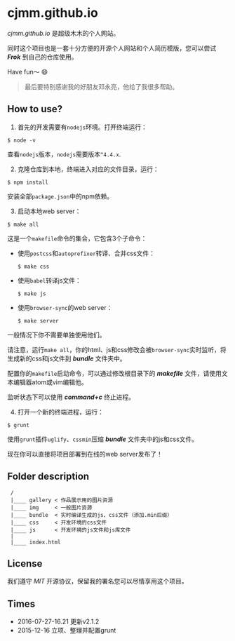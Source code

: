 # **cjmm.github.io**

_cjmm.github.io_ 是超级木木的个人网站。

同时这个项目也是一套十分方便的开源个人网站和个人简历模版，您可以尝试 _**Frok**_ 到自己的仓库使用。

Have fun～ 😄

> 最后要特别感谢我的好朋友邓永亮，他给了我很多帮助。

## How to use?

1. 首先的开发需要有`nodejs`环境。打开终端运行：

  ```
  $ node -v
  ```

  查看`nodejs`版本，`nodejs`需要版本`^4.4.x`.

2. 克隆仓库到本地，终端进入对应的文件目录，运行：

  ```
  $ npm install
  ```

  安装全部`package.json`中的npm依赖。

3. 启动本地web server：

  ```
  $ make all
  ```

  这是一个`makefile`命令的集合，它包含3个子命令：

  - 使用`postcss`和`autoprefixer`转译、合并css文件：

    ```
    $ make css
    ```

  - 使用`babel`转译js文件：

    ```
    $ make js
    ```

  - 使用`browser-sync`的web server：

    ```
    $ make server
    ```

  一般情况下你不需要单独使用他们。

  请注意，运行`make all`，你的html、js和css修改会被`browser-sync`实时监听，将生成新的css和js文件到 _**bundle**_ 文件夹中。

  配置你的`makefile`启动命令，可以通过修改根目录下的 _**makefile**_ 文件，请使用文本编辑器atom或vim编辑他。

  监听状态下可以使用 _**command+c**_ 终止进程。

4. 打开一个新的终端进程，运行：

  ```
  $ grunt
  ```

  使用`grunt`插件`uglify`、`cssmin`压缩 _**bundle**_ 文件夹中的js和css文件。

现在你可以直接将项目部署到在线的web server发布了！

## Folder description

```
 /
 |____ gallery < 作品展示用的图片资源
 |____ img     < 一般图片资源
 |____ bundle  < 实时编译生成的js、css文件（添加.min后缀）
 |____ css     < 开发环境的css文件
 |____ js      < 开发环境的js文件和js库文件
 |
 |____ index.html
```

## License

我们遵守 _MIT_ 开源协议，保留我的署名您可以尽情享用这个项目。

## Times

- 2016-07-27-16.21 更新v2.1.2
- 2015-12-16 立项、整理并配置grunt
